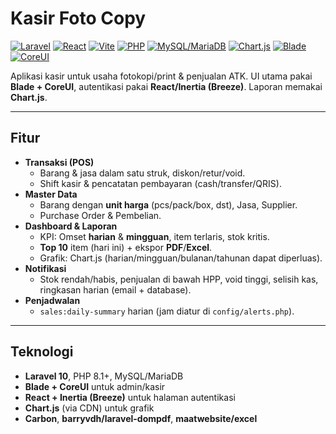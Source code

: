 # Kasir Foto Copy
<p align="left">
  <a href="#"><img src="https://img.shields.io/badge/Laravel-11-FF2D20?logo=laravel&logoColor=white" alt="Laravel"></a>
  <a href="#"><img src="https://img.shields.io/badge/React-18-61DAFB?logo=react&logoColor=black" alt="React"></a>
  <a href="#"><img src="https://img.shields.io/badge/Vite-5-646CFF?logo=vite&logoColor=white" alt="Vite"></a>
  <a href="#"><img src="https://img.shields.io/badge/PHP-8.1+-777BB4?logo=php&logoColor=white" alt="PHP"></a>
  <a href="#"><img src="https://img.shields.io/badge/MySQL-MariaDB-4479A1?logo=mysql&logoColor=white" alt="MySQL/MariaDB"></a>
  <a href="#"><img src="https://img.shields.io/badge/Chart.js-4-FF6384?logo=chartdotjs&logoColor=white" alt="Chart.js"></a>
  <a href="#"><img src="https://img.shields.io/badge/Blade-Templating-0A0A0A?logo=laravel&logoColor=white" alt="Blade"></a>
  <a href="#"><img src="https://img.shields.io/badge/CoreUI-Admin-2CA5E0?logo=bootstrap&logoColor=white" alt="CoreUI"></a>
</p>


Aplikasi kasir untuk usaha fotokopi/print & penjualan ATK. UI utama pakai **Blade + CoreUI**, autentikasi pakai **React/Inertia (Breeze)**. Laporan memakai **Chart.js**.

---

## Fitur

- **Transaksi (POS)**
  - Barang & jasa dalam satu struk, diskon/retur/void.
  - Shift kasir & pencatatan pembayaran (cash/transfer/QRIS).
- **Master Data**
  - Barang dengan **unit harga** (pcs/pack/box, dst), Jasa, Supplier.
  - Purchase Order & Pembelian.
- **Dashboard & Laporan**
  - KPI: Omset **harian** & **mingguan**, item terlaris, stok kritis.
  - **Top 10** item (hari ini) + ekspor **PDF**/**Excel**.
  - Grafik: Chart.js (harian/mingguan/bulanan/tahunan dapat diperluas).
- **Notifikasi**
  - Stok rendah/habis, penjualan di bawah HPP, void tinggi, selisih kas, ringkasan harian (email + database).
- **Penjadwalan**
  - `sales:daily-summary` harian (jam diatur di `config/alerts.php`).

---

## Teknologi

- **Laravel 10**, PHP 8.1+, MySQL/MariaDB
- **Blade + CoreUI** untuk admin/kasir
- **React + Inertia (Breeze)** untuk halaman autentikasi
- **Chart.js** (via CDN) untuk grafik
- **Carbon**, **barryvdh/laravel-dompdf**, **maatwebsite/excel**

